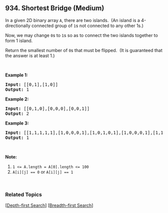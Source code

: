 <!--|This file generated by command(leetcode description); DO NOT EDIT.    |-->
<!--+----------------------------------------------------------------------+-->
<!--|@author    Openset <openset.wang@gmail.com>                           |-->
<!--|@link      https://github.com/openset                                 |-->
<!--|@home      https://github.com/openset/leetcode                        |-->
<!--+----------------------------------------------------------------------+-->

## 934. Shortest Bridge (Medium)

<p>In a given 2D binary array <code>A</code>, there are two islands.&nbsp; (An island is a 4-directionally connected group of&nbsp;<code>1</code>s not connected to any other 1s.)</p>

<p>Now, we may change <code>0</code>s to <code>1</code>s so as to connect the two islands together to form 1 island.</p>

<p>Return the smallest number of <code>0</code>s that must be flipped.&nbsp; (It is guaranteed that the answer is at least 1.)</p>

<p>&nbsp;</p>

<p><strong>Example 1:</strong></p>

<pre>
<strong>Input: </strong><span id="example-input-1-1">[[0,1],[1,0]]</span>
<strong>Output: </strong>1
</pre>

<div>
<p><strong>Example 2:</strong></p>

<pre>
<strong>Input: </strong><span id="example-input-2-1">[[0,1,0],[0,0,0],[0,0,1]]</span>
<strong>Output: </strong>2
</pre>

<div>
<p><strong>Example 3:</strong></p>

<pre>
<strong>Input: </strong><span id="example-input-3-1">[[1,1,1,1,1],[1,0,0,0,1],[1,0,1,0,1],[1,0,0,0,1],[1,1,1,1,1]]</span>
<strong>Output: </strong><span id="example-output-3">1</span></pre>

<p>&nbsp;</p>
</div>
</div>

<p><strong>Note:</strong></p>

<ol>
	<li><code>1 &lt;= A.length =&nbsp;A[0].length &lt;= 100</code></li>
	<li><code>A[i][j] == 0</code> or <code>A[i][j] == 1</code></li>
</ol>

<div>
<div>
<div>&nbsp;</div>
</div>
</div>

### Related Topics
[[Depth-first Search](https://github.com/openset/leetcode/tree/master/tag/depth-first-search/README.md)] [[Breadth-first Search](https://github.com/openset/leetcode/tree/master/tag/breadth-first-search/README.md)] 